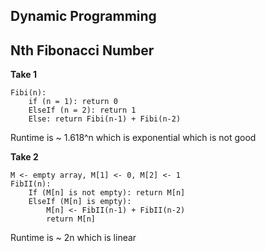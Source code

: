 ## Dynamic Programming

## Nth Fibonacci Number
**Take 1**
````
Fibi(n):
    if (n = 1): return 0
    ElseIf (n = 2): return 1
    Else: return Fibi(n-1) + Fibi(n-2)
````

Runtime is ~ 1.618^n which is exponential which is not good

**Take 2**
````
M <- empty array, M[1] <- 0, M[2] <- 1
FibII(n):
    If (M[n] is not empty): return M[n]
    ElseIf (M[n] is empty):
        M[n] <- FibII(n-1) + FibII(n-2)
        return M[n]
````
Runtime is ~ 2n which is linear